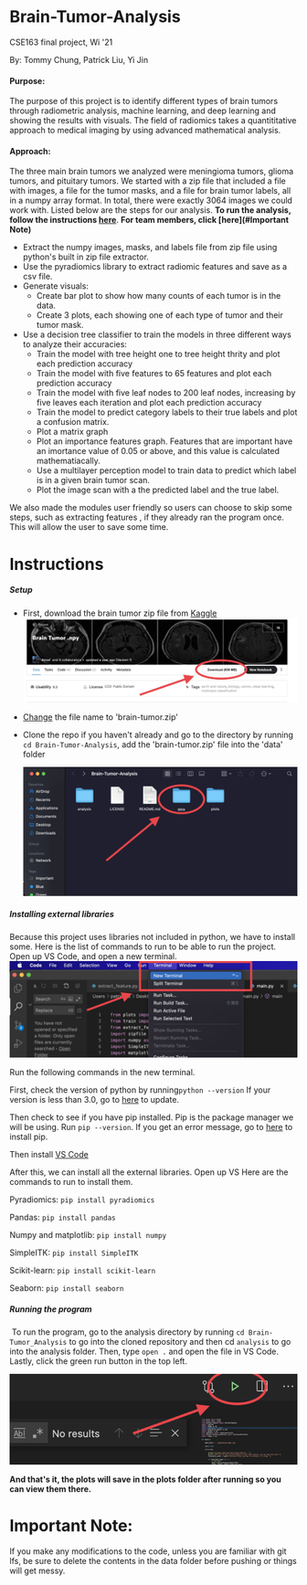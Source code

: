 # Brain-Tumor-Analysis

CSE163 final project, Wi '21

By: Tommy Chung, Patrick Liu, Yi Jin



#### Purpose:

The purpose of this project is to identify different types of brain tumors through radiometric analysis, machine learning, and deep learning and showing the results with visuals. The field of radiomics takes a quantititative approach to medical imaging by using advanced mathematical analysis. 

#### Approach:

The three main brain tumors we analyzed were meningioma tumors, glioma tumors, and pituitary tumors. We started with a zip file that included a file with images, a file for the tumor masks, and a file for brain tumor labels, all in a numpy array format. In total, there were exactly 3064 images we could work with. Listed below are the steps for our analysis. **To run the analysis, follow the instructions [here](#Instructions)**. **For team members, click [here](#Important Note)**

- Extract the numpy images, masks, and labels file from zip file using python's built in zip file extractor.
- Use the pyradiomics library to extract radiomic features and save as a csv file.
- Generate visuals:
  - Create bar plot to show how many counts of each tumor is in the data.
  - Create 3 plots, each showing one of each type of tumor and their tumor mask.
- Use a decision tree classifier to train the models in three different ways to analyze their accuracies:
  - Train the model with tree height one to tree height thrity and plot each prediction accuracy
  - Train the model with five features to 65 features and plot each prediction accuracy
  - Train the model with five leaf nodes to 200 leaf nodes, increasing by five leaves each iteration and plot each prediction accuracy
  - Train the model to predict category labels to their true labels and plot a confusion matrix.
  - Plot a matrix graph
  - Plot an importance features graph. Features that are important have an imortance value of 0.05 or above, and this value is calculated mathematiacally.
  - Use a multilayer perception model to train data to predict which label is in a given brain tumor scan.
  - Plot the image scan with a the predicted label and the true label.

We also made the modules user friendly so users can choose to skip some steps, such as extracting features , if they already ran the program once. This will allow the user to save some time.

# Instructions

##### Setup

- First, download the brain tumor zip file from <a href="https://www.kaggle.com/awsaf49/brain-tumor" target="_blank">Kaggle</a> ![picture](./read_me_pictures/kaggle_download.png)

-  <a href="https://help.gnome.org/users/gnome-help/stable/files-rename.html.en" target="_blank">Change</a> the file name to 'brain-tumor.zip'

- Clone the repo if you haven't already and go to the directory by running `cd Brain-Tumor-Analysis`, add the 'brain-tumor.zip' file into the 'data' folder

  ![move zip file to data folder](./read_me_pictures/move_file.png)

##### Installing external libraries

Because this project uses libraries not included in python, we have to install some. Here is the list of commands to run to be able to run the project. Open up VS Code, and open a new terminal. ![open new terminal](./read_me_pictures/new_terminal.png)

Run the following commands in the new terminal.

First, check the version of python by running`python --version` If your version is less than 3.0, go to <a href="https://www.python.org/downloads/" target="_blank">here</a> to update.

Then check to see if you have pip installed. Pip is the package manager we will be using. Run  `pip --version`. If you get an error message, go to <a href="https://pip.pypa.io/en/stable/installing/" target="_blank">here</a> to install pip.

Then install <a href="https://code.visualstudio.com/download" target="_blank">VS Code</a>

After this, we can install all the external libraries. Open up VS Here are the commands to run to install them.

Pyradiomics: `pip install pyradiomics`

Pandas: `pip install pandas`

Numpy and matplotlib: `pip install numpy`

SimpleITK: `pip install SimpleITK`

Scikit-learn: `pip install scikit-learn`

Seaborn: `pip install seaborn`

##### Running the program

​	To run the program, go to the analysis directory by running `cd Brain-Tumor_Analysis` to go into the cloned repository and then cd `analysis` to go into the analysis folder. Then, type `open .` and open the file in VS Code. Lastly, click the green run button in the top left. 

![run button](./read_me_pictures/run_button.png) 

**And that's it, the plots will save in the plots folder after running so you can view them there.**

# Important Note:

If you make any modifications to the code, unless you are familiar with git lfs, be sure to delete the contents in the data folder before pushing or things will get messy.